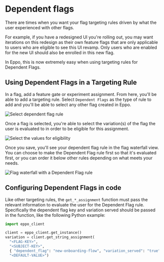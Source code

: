 # Dependent flags

There are times when you want your flag targeting rules driven by what the user experienced with other flags. 

For example, if you have a redesigned UI you're rolling out, you may want iterations on this redesign as their own feature flags that are only applicable to users who are eligible to see this UI revamp. Only users who are enabled for the new UI should also be enrolled in this new flag.

In Eppo, this is now extremely easy when using targeting rules for Dependent Flags.

## Using Dependent Flags in a Targeting Rule

In a flag, add a feature gate or experiment assignment. From here, you'll be able to add a targeting rule. Select `Dependent Flags` as the type of rule to add and you'll be able to select any other flag created in Eppo.

![Select dependent flag rule](/img/feature-flagging/dependent-flags/dependent-flag-select.png)

Once a flag is selected, you're able to select the variation(s) of the flag the user is evaluated to in order to be eligible for this assignment.

![Select the values for eligibility](/img/feature-flagging/dependent-flags/dependent-flag-value.png)

Once you save, you'll see your dependent flag rule in the flag waterfall view. You can choose to make the Dependent Flag rule first so that it's evaluated first, or you can order it below other rules depending on what meets your needs.

![Flag waterfall with a Dependent Flag rule](/img/feature-flagging/dependent-flags/dependent-flag-waterfall.png)

## Configuring Dependent Flags in code

Like other targeting rules, the `get_*_assignment` function must pass the relevant information to evaluate the user for the Dependent Flag rule. Specifically the dependent flag key and variation served should be passed in the function, like the following Python example:

```python
import eppo_client

client = eppo_client.get_instance()
variation = client.get_string_assignment(
  "<FLAG-KEY>",
  "<SUBJECT-KEY>",
  { "dependent_flag": "new-onboarding-flow", "variation_served": "true" }, 
  "<DEFAULT-VALUE>")
```